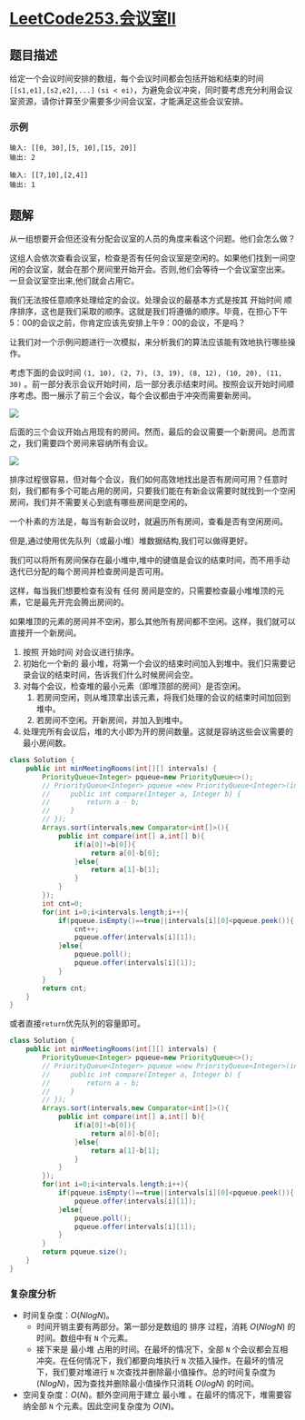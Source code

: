 # [LeetCode253.会议室II](https://leetcode-cn.com/problems/meeting-rooms-ii/)
## 题目描述
给定一个会议时间安排的数组，每个会议时间都会包括开始和结束的时间 `[[s1,e1],[s2,e2],...]` `(si < ei)`，为避免会议冲突，同时要考虑充分利用会议室资源，请你计算至少需要多少间会议室，才能满足这些会议安排。

### 示例
```
输入: [[0, 30],[5, 10],[15, 20]]
输出: 2
```
```
输入: [[7,10],[2,4]]
输出: 1
```
## 题解
从一组想要开会但还没有分配会议室的人员的角度来看这个问题。他们会怎么做？

这组人会依次查看会议室，检查是否有任何会议室是空闲的。如果他们找到一间空闲的会议室，就会在那个房间里开始开会。否则,他们会等待一个会议室空出来。一旦会议室空出来,他们就会占用它。

我们无法按任意顺序处理给定的会议。处理会议的最基本方式是按其 开始时间 顺序排序，这也是我们采取的顺序。这就是我们将遵循的顺序。毕竟，在担心下午5：00的会议之前，你肯定应该先安排上午9：00的会议，不是吗？

让我们对一个示例问题进行一次模拟，来分析我们的算法应该能有效地执行哪些操作。

考虑下面的会议时间 `(1, 10), (2, 7), (3, 19), (8, 12), (10, 20), (11, 30)` 。前一部分表示会议开始时间，后一部分表示结束时间。按照会议开始时间顺序考虑。图一展示了前三个会议，每个会议都由于冲突而需要新房间。

![](https://picgp.oss-cn-beijing.aliyuncs.com/img/20200914143940.png)

后面的三个会议开始占用现有的房间。然而，最后的会议需要一个新房间。总而言之，我们需要四个房间来容纳所有会议。

![](https://picgp.oss-cn-beijing.aliyuncs.com/img/20200914144016.png)

排序过程很容易，但对每个会议，我们如何高效地找出是否有房间可用？任意时刻，我们都有多个可能占用的房间，只要我们能在有新会议需要时就找到一个空闲房间，我们并不需要关心到底有哪些房间是空闲的。

一个朴素的方法是，每当有新会议时，就遍历所有房间，查看是否有空闲房间。

但是,通过使用优先队列（或最小堆）堆数据结构,我们可以做得更好。

我们可以将所有房间保存在最小堆中,堆中的键值是会议的结束时间，而不用手动迭代已分配的每个房间并检查房间是否可用。

这样，每当我们想要检查有没有 任何 房间是空的，只需要检查最小堆堆顶的元素，它是最先开完会腾出房间的。

如果堆顶的元素的房间并不空闲，那么其他所有房间都不空闲。这样，我们就可以直接开一个新房间。

1. 按照 开始时间 对会议进行排序。
2. 初始化一个新的 最小堆，将第一个会议的结束时间加入到堆中。我们只需要记录会议的结束时间，告诉我们什么时候房间会空。
3. 对每个会议，检查堆的最小元素（即堆顶部的房间）是否空闲。
   1. 若房间空闲，则从堆顶拿出该元素，将我们处理的会议的结束时间加回到堆中。
   2. 若房间不空闲。开新房间，并加入到堆中。
4. 处理完所有会议后，堆的大小即为开的房间数量。这就是容纳这些会议需要的最小房间数。
```java
class Solution {
    public int minMeetingRooms(int[][] intervals) {
        PriorityQueue<Integer> pqueue=new PriorityQueue<>();
        // PriorityQueue<Integer> pqueue =new PriorityQueue<Integer>(intervals.length,new Comparator<Integer>() {
        //     public int compare(Integer a, Integer b) {
        //         return a - b;
        //     }
        // });
        Arrays.sort(intervals,new Comparator<int[]>(){
            public int compare(int[] a,int[] b){
                if(a[0]!=b[0]){
                    return a[0]-b[0];
                }else{
                    return a[1]-b[1];
                }
            }
        });
        int cnt=0;
        for(int i=0;i<intervals.length;i++){
            if(pqueue.isEmpty()==true||intervals[i][0]<pqueue.peek()){
                cnt++;
                pqueue.offer(intervals[i][1]);
            }else{
                pqueue.poll();
                pqueue.offer(intervals[i][1]);
            }
        }
        return cnt;
    }
}
```
或者直接`return`优先队列的容量即可。
```java
class Solution {
    public int minMeetingRooms(int[][] intervals) {
        PriorityQueue<Integer> pqueue=new PriorityQueue<>();
        // PriorityQueue<Integer> pqueue =new PriorityQueue<Integer>(intervals.length,new Comparator<Integer>() {
        //     public int compare(Integer a, Integer b) {
        //         return a - b;
        //     }
        // });
        Arrays.sort(intervals,new Comparator<int[]>(){
            public int compare(int[] a,int[] b){
                if(a[0]!=b[0]){
                    return a[0]-b[0];
                }else{
                    return a[1]-b[1];
                }
            }
        });
        for(int i=0;i<intervals.length;i++){
            if(pqueue.isEmpty()==true||intervals[i][0]<pqueue.peek()){
                pqueue.offer(intervals[i][1]);
            }else{
                pqueue.poll();
                pqueue.offer(intervals[i][1]);
            }
        }
        return pqueue.size();
    }
}
```
### 复杂度分析
- 时间复杂度：$O(NlogN)$。
  - 时间开销主要有两部分。第一部分是数组的 排序 过程，消耗 $O(NlogN)$ 的时间。数组中有 `N` 个元素。 
  - 接下来是 最小堆 占用的时间。在最坏的情况下，全部 `N` 个会议都会互相冲突。在任何情况下，我们都要向堆执行 `N` 次插入操作。在最坏的情况下，我们要对堆进行 `N` 次查找并删除最小值操作。总的时间复杂度为 $(NlogN)$，因为查找并删除最小值操作只消耗 $O(logN)$ 的时间。
- 空间复杂度：$O(N)$。额外空间用于建立 最小堆 。在最坏的情况下，堆需要容纳全部 `N` 个元素。因此空间复杂度为 $O(N)$。